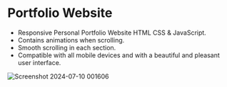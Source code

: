 # Portfolio Website


- Responsive Personal Portfolio Website HTML CSS & JavaScript.
- Contains animations when scrolling.
- Smooth scrolling in each section.
- Compatible with all mobile devices and with a beautiful and pleasant user interface.



![Screenshot 2024-07-10 001606](https://github.com/UtkarshTandon22/UtkarshTandon22.github.io/assets/142342310/ce1cbc85-802e-4bb0-97c7-9cc0986c00dc)
